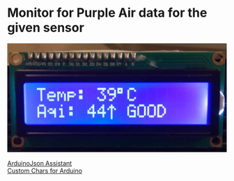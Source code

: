 # Monitor for Purple Air data for the given sensor

![Particle Final Result](https://github.com/anastaszi/Particle/blob/master/photo.jpg)

[ArduinoJson Assistant](https://arduinojson.org/v5/assistant/)\
[Custom Chars for Arduino](https://maxpromer.github.io/LCD-Character-Creator/)
